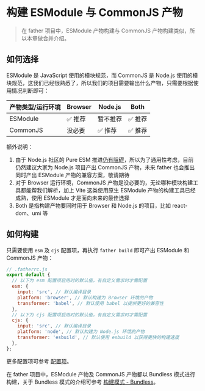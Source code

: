# 构建 ESModule 与 CommonJS 产物

> 在 father 项目中，ESModule 产物构建与 CommonJS 产物构建类似，所以本章做合并介绍。

## 如何选择

ESModule 是 JavaScript 使用的模块规范，而 CommonJS 是 Node.js 使用的模块规范，这我们已经很熟悉了，所以我们的项目需要输出什么产物，只需要根据使用情况判断即可：

| 产物类型/运行环境 | Browser | Node.js  | Both    |
| ----------------- | ------- | -------- | ------- |
| ESModule          | ✅ 推荐 | 暂不推荐 | ✅ 推荐 |
| CommonJS          | 没必要  | ✅ 推荐  | ✅ 推荐 |

额外说明：

1. 由于 Node.js 社区的 Pure ESM 推进[仍有阻碍](https://gist.github.com/sindresorhus/a39789f98801d908bbc7ff3ecc99d99c)，所以为了通用性考虑，目前仍然建议大家为 Node.js 项目产出 CommonJS 产物，未来 father 也会推出同时产出 ESModule 产物的兼容方案，敬请期待
2. 对于 Browser 运行环境，CommonJS 产物是没必要的，无论哪种模块构建工具都能帮我们解析，加上 Vite 这类使用原生 ESModule 产物的构建工具已经成熟，使用 ESModule 才是面向未来的最佳选择
3. Both 是指构建产物要同时用于 Browser 和 Node.js 的项目，比如 react-dom、umi 等

## 如何构建

只需要使用 `esm` 及 `cjs` 配置项，再执行 `father build` 即可产出 ESModule 和 CommonJS 产物：

```js
// .fatherrc.js
export default {
  // 以下为 esm 配置项启用时的默认值，有自定义需求时才需配置
  esm: {
    input: 'src', // 默认编译目录
    platform: 'browser', // 默认构建为 Browser 环境的产物
    transformer: 'babel', // 默认使用 babel 以提供更好的兼容性
  },
  // 以下为 cjs 配置项启用时的默认值，有自定义需求时才需配置
  cjs: {
    input: 'src', // 默认编译目录
    platform: 'node', // 默认构建为 Node.js 环境的产物
    transformer: 'esbuild', // 默认使用 esbuild 以获得更快的构建速度
  },
};
```

更多配置项可参考 [配置项](../config.md)。

在 father 项目中，ESModule 产物及 CommonJS 产物都以 Bundless 模式进行构建，关于 Bundless 模式的介绍可参考 [构建模式 - Bundless](./build-mode.md#bundless)。
